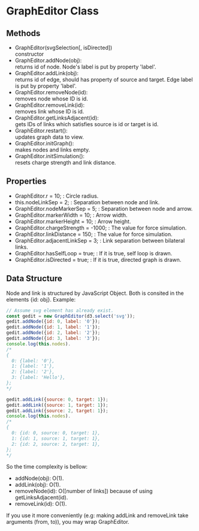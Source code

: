 # GraphEditor Class

## Methods

- GraphEditor(svgSelection[, isDirected])  
  constructor
- GraphEditor.addNode(obj):  
  returns id of node. Node's label is put by property 'label'.
- GraphEditor.addLink(obj):  
  returns id of edge, should has property of source and target. Edge label is put by property 'label'.
- GraphEditor.removeNode(id):  
  removes node whose ID is id.
- GraphEditor.removeLink(id):  
  removes link whose ID is id.
- GraphEditor.getLinksAdjacent(id):  
  gets IDs of links which satisfies source is id or target is id.
- GraphEditor.restart():  
  updates graph data to view.
- GraphEditor.initGraph():  
  makes nodes and links empty.
- GraphEditor.initSimulation():  
  resets charge strength and link distance.

## Properties

- GraphEditor.r = 10; : Circle radius.
- this.nodeLinkSep = 2; : Separation between node and link.
- GraphEditor.nodeMarkerSep = 5; : Separation between node and arrow.
- GraphEditor.markerWidth = 10; : Arrow width.
- GraphEditor.markerHeight = 10; : Arrow height.
- GraphEditor.chargeStrength = -1000; : The value for force simulation.
- GraphEditor.linkDistance = 150; : The value for force simulation.
- GraphEditor.adjacentLinkSep = 3; : Link separation between bilateral links.
- GraphEditor.hasSelfLoop = true; : If it is true, self loop is drawn.
- GraphEditor.isDirected = true; : If it is true, directed graph is drawn.

## Data Structure

Node and link is structured by JavaScript Object.
Both is consited in the elements {id: obj}.
Example:
```js
// Assume svg element has already exist.
const gedit = new GraphEditor(d3.select('svg'));
gedit.addNode({id: 0, label: '0'});
gedit.addNode({id: 1, label: '1'});
gedit.addNode({id: 2, label: '2'});
gedit.addNode({id: 3, label: '3'});
console.log(this.nodes).
/*
{
  0: {label: '0'},
  1: {label: '1'},
  2: {label: '2'},
  3: {label: 'Hello'},
};
*/

gedit.addLink({source: 0, target: 1});
gedit.addLink({source: 1, target: 1});
gedit.addLink({source: 2, target: 1});
console.log(this.nodes).
/*
{
  0: {id: 0, source: 0, target: 1},
  1: {id: 1, source: 1, target: 1},
  2: {id: 2, source: 2, target: 1},
};
*/
```

So the time complexity is bellow:

- addNode(obj): O(1).
- addLink(obj): O(1).
- removeNode(id): O([number of links]) because of using getLinksAdjacent(id).
- removeLink(id): O(1).

If you use it more conveniently (e.g: making addLink and removeLink take arguments (from, to)), you may wrap GraphEditor.
